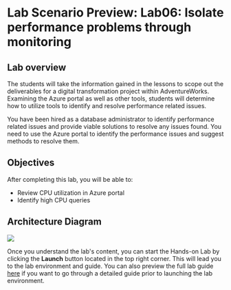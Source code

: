 # Lab Scenario Preview: Lab06: Isolate performance problems through monitoring

## Lab overview

The students will take the information gained in the lessons to scope out the deliverables for a digital transformation project within AdventureWorks. Examining the Azure portal as well as other tools, students will determine how to utilize tools to identify and resolve performance related issues.

You have been hired as a database administrator to identify performance related issues and provide viable solutions to resolve any issues found. You need to use the Azure portal to identify the performance issues and suggest methods to resolve them.

## Objectives

After completing this lab, you will be able to:

- Review CPU utilization in Azure portal
- Identify high CPU queries

## Architecture Diagram

![](../images/preview06.png)

Once you understand the lab's content, you can start the Hands-on Lab by clicking the **Launch** button located in the top right corner. This will lead you to the lab environment and guide. You can also preview the full lab guide [here](https://experience.cloudlabs.ai/#/labguidepreview/69bdd2bf-74de-4a6c-9d96-abdd7496be59) if you want to go through a detailed guide prior to launching the lab environment. 
  